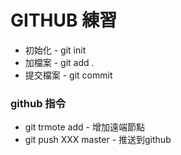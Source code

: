 
# GITHUB 練習

- 初始化 - git init
- 加檔案 - git add .
- 提交檔案 - git commit
  
### github 指令
- git trmote add - 增加遠端節點
- git push XXX master - 推送到github

 
